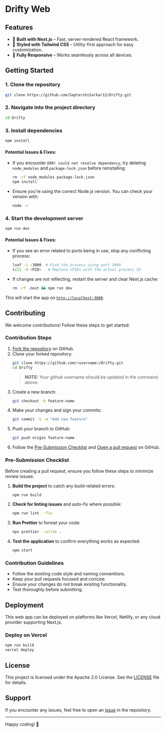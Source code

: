 # Drifty Web

## Features

- 🚀 **Built with Next.js** – Fast, server-rendered React framework.
- 🎨 **Styled with Tailwind CSS** – Utility-first approach for easy customization.
- 📱 **Fully Responsive** – Works seamlessly across all devices.

## Getting Started

### 1. Clone the repository

```sh
git clone https://github.com/SaptarshiSarkar12/Drifty.git
```

### 2. Navigate into the project directory

```sh
cd Drifty
```

### 3. Install dependencies

```sh
npm install
```

#### Potential Issues & Fixes:

- If you encounter `ERR! could not resolve dependency`, try deleting `node_modules` and `package-lock.json` before reinstalling:
  ```sh
  rm -rf node_modules package-lock.json
  npm install
  ```
- Ensure you're using the correct Node.js version. You can check your version with:
  ```sh
  node -v
  ```

### 4. Start the development server

```sh
npm run dev
```

#### Potential Issues & Fixes:

- If you see an error related to ports being in use, stop any conflicting process:
  ```sh
  lsof -i :3000  # Find the process using port 3000
  kill -9 <PID>   # Replace <PID> with the actual process ID
  ```
- If changes are not reflecting, restart the server and clear Next.js cache:
  ```sh
  rm -rf .next && npm run dev
  ```

This will start the app on [`http://localhost:3000`](http://localhost:3000).

## Contributing

We welcome contributions! Follow these steps to get started:

### Contribution Steps

1. [Fork the repository](https://docs.github.com/en/pull-requests/collaborating-with-pull-requests/working-with-forks/fork-a-repo) on GitHub.
2. Clone your forked repository:
   ```sh
   git clone https://github.com/<username>/Drifty.git
   cd Drifty
   ```
   > **NOTE:** Your github username should be updated in the command above.
3. Create a new branch:
   ```sh
   git checkout -b feature-name
   ```
4. Make your changes and sign your commits:
   ```sh
   git commit -S -m "Add new feature"
   ```
5. Push your branch to GitHub:
   ```sh
   git push origin feature-name
   ```
6. Follow the [Pre-Submission Checklist](#pre-submission-checklist) and [Open a pull request](https://docs.github.com/en/pull-requests/collaborating-with-pull-requests/proposing-changes-to-your-work-with-pull-requests/creating-a-pull-request-from-a-fork) on GitHub.

### Pre-Submission Checklist

Before creating a pull request, ensure you follow these steps to minimize review issues:

1. **Build the project** to catch any build-related errors:
   ```sh
   npm run build
   ```
2. **Check for linting issues** and auto-fix where possible:
   ```sh
   npm run lint --fix
   ```
3. **Run Prettier** to format your code:
   ```sh
   npx prettier --write .
   ```
4. **Test the application** to confirm everything works as expected:
   ```sh
   npm start
   ```

### Contribution Guidelines

- Follow the existing code style and naming conventions.
- Keep your pull requests focused and concise.
- Ensure your changes do not break existing functionality.
- Test thoroughly before submitting.

## Deployment

This web app can be deployed on platforms like Vercel, Netlify, or any cloud provider supporting Next.js.

### Deploy on Vercel

```sh
npm run build
vercel deploy
```

## License

This project is licensed under the Apache 2.0 License. See the [LICENSE](../LICENSE) file for details.

## Support

If you encounter any issues, feel free to open an [issue](https://github.com/SaptarshiSarkar12/Drifty/issues) in the repository.

---

Happy coding! 🚀
